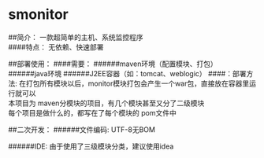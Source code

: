 # smonitor
##简介：
一款超简单的主机、系统监控程序<br>
####特点：
无依赖、快速部署

##部署使用：
####需要：
######maven环境（配置模块、打包）
######java环境
######J2EE容器（如：tomcat、weblogic）
####：部署方法:
在打包所有模块以后，monitor模块打包会产生一个war包，直接放在容器里运行就可以<br>
本项目为 maven分模块的项目，有几个模块甚至又分了二级模块<br>
每个项目是做什么的，都写在了每个模块的 pom文件中<br>

##二次开发：
######文件编码:
UTF-8无BOM

######IDE:
由于使用了三级模块分类，建议使用idea